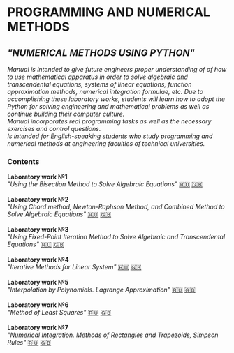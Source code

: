 # PROGRAMMING AND NUMERICAL METHODS

## *"NUMERICAL METHODS USING PYTHON"*

*Manual is intended to give future engineers proper understanding of of how to use mathematical apparatus in order to solve algebraic and transcendental equations, systems of linear equations, function approximation methods, numerical integration formulae, etc. Due to accomplishing these laboratory works, students will learn how to adopt the Python for solving engineering and mathematical problems as well as continue building their computer culture.
<br>  Manual incorporates real programming tasks as well as the necessary exercises and control questions. 
<br>  Is intended for English-speaking students who study programming and numerical methods at engineering faculties of technical universities.* 

### Contents

**Laboratory work №1**  
    *"Using the Bisection Method to Solve Algebraic Equations"*   [:ru:]() [:uk:]() 
  <br><br> **Laboratory work №2** 
  <br>*"Using Chord method, Newton-Raphson Method, and Combined Method to
Solve Algebraic Equations"*   [:ru:]() [:uk:](http://nbviewer.jupyter.org/github/MariiaKhai/Numerical_method/blob/master/Lab2/Lab2_Theory.ipynb) 
  <br><br> **Laboratory work №3** 
  <br>*"Using Fixed-Point Iteration Method to Solve Algebraic and Transcendental
Equations"*  [:ru:]() [:uk:](http://nbviewer.jupyter.org/github/MariiaKhai/Numerical_method/blob/master/Lab3%20Complete1.ipynb) 
  <br><br> **Laboratory work №4** 
  <br>*"Iterative Methods for Linear System"*   [:ru:]() [:uk:](http://nbviewer.jupyter.org/github/MariiaKhai/Numerical_method/blob/master/Lab4_Gauss%20_Complete.ipynb) 
  <br><br> **Laboratory work №5** 
  <br>*"Interpolation by Polynomials. Lagrange Approximation"*   [:ru:]() [:uk:](http://nbviewer.jupyter.org/github/MariiaKhai/Numerical_method/blob/master/Lab5/Lab5_Theory.ipynb) 
 <br><br> **Laboratory work №6**
 <br>*"Method of Least Squares"*   [:ru:]() [:uk:](http://nbviewer.jupyter.org/github/MariiaKhai/Numerical_method/blob/master/Lagrang_book_lab_6.ipynb) 
 <br><br> **Laboratory work №7** 
 <br>*"Numerical Integration. Methods of Rectangles and Trapezoids, Simpson
Rules"*  [:ru:]() [:uk:](http://nbviewer.jupyter.org/github/MariiaKhai/Numerical_method/blob/master/Newton_book_lab_7.ipynb) 
